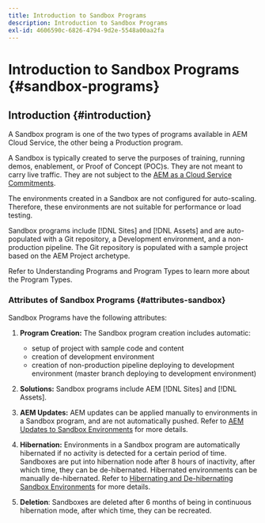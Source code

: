 ```yaml
---
title: Introduction to Sandbox Programs 
description: Introduction to Sandbox Programs
exl-id: 4606590c-6826-4794-9d2e-5548a00aa2fa
---
```

# Introduction to Sandbox Programs {#sandbox-programs}

## Introduction {#introduction}

A Sandbox program is one of the two types of programs available in AEM Cloud Service, the other being a Production program. 

A Sandbox is typically created to serve the purposes of training, running demos, enablement, or Proof of Concept (POC)s. They are not meant to carry live traffic. They are not subject to the [AEM as a Cloud Service Commitments](https://www.adobe.com/legal/service-commitments.html).

The environments created in a Sandbox are not configured for auto-scaling. Therefore, these environments are not suitable for performance or load testing.

Sandbox programs include [!DNL Sites] and [!DNL Assets] and are auto-populated with a Git repository, a Development environment, and a non-production pipeline.  The Git repository is populated with a sample project based on the AEM Project archetype.

Refer to Understanding Programs and Program Types to learn more about the Program Types.

### Attributes of Sandbox Programs {#attributes-sandbox}

Sandbox Programs have the following attributes:

1. **Program Creation:** The Sandbox program creation includes automatic:
   * setup of project with sample code and content
   * creation of development environment
   * creation of non-production pipeline deploying to development environment (master branch deploying to development environment)
 
1. **Solutions:** Sandbox programs include AEM [!DNL Sites] and [!DNL Assets].

1. **AEM Updates:** AEM updates can be applied manually to environments in a Sandbox program, and are not automatically pushed.
   Refer to [AEM Updates to Sandbox Environments](/help/implementing/cloud-manager/getting-access-to-aem-in-cloud/hibernating-de-hibernating-sandbox-environments.md#aem-updates-sandbox) for more details.

1. **Hibernation:** Environments in a Sandbox program are automatically hibernated if no activity is detected for a certain period of time. Sandboxes are put into hibernation node after 8 hours of inactivity, after which time, they can be de-hibernated. Hibernated environments can be manually de-hibernated.
   Refer to [Hibernating and De-hibernating Sandbox Environments](/help/implementing/cloud-manager/getting-access-to-aem-in-cloud/hibernating-de-hibernating-sandbox-environments.md) for more details.

1. **Deletion**: Sandboxes are deleted after 6 months of being in continuous hibernation mode, after which time, they can be recreated.
